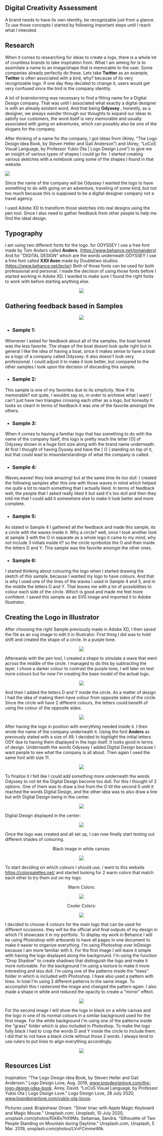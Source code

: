 ## Digital Creativity Assessment

A brand needs to have its own identity, be recognizable just from a glance. To use those concepts I started by following important steps until I reach what I intended.

## Research

When it comes to researching for ideas to create a logo, there is a whole lot of countless brands to take inspiration from. What I am aiming for is to assimilate a name to an image/shape that is memorable to the user. Some companies already perfectly do these. Lets take **Twitter** as an example, **Twitter** is often associated with a bird, why? because of its very recognizable logo. If one day they decided to change it, users would get very confused since the bird is the company identity.

A lot of brainstorming was necessary to find a fitting name for a Digital Design company. That was until I associated what exactly a digital designer is with an already existent word. And that being __Odyssey__ , honestly, as a designer, we always wander through our thoughts to expand our ideas to satisfy our customers, the word itself is very memorable and usually associated with going on adventures, which can possibly also be one of the slogans for the company. 

After thinking of a name for the company, I got ideas from (Airey, “The Logo Design Idea Book, by Steven Heller and Gail Anderson”) and (Airey, “LoCoS Visual Language, by Professor Yukio Ota | Logo Design Love”) to  give me an insight of various types of shapes I could go for.
I started creating various sketches with a notebook using some of the shapes I found in that website.


![](https://github.com/xspize/xspize/blob/main/pictures/sketches_photo.png?raw=true)

Since the name of the company will be Odyssey I wanted the logo to have something to do with going on an adventure, traveling of some kind, but not too much because this is supposed to be a digital designer company not a travel agency.

I used Adobe XD to transform those sketches into real designs using the pen tool. Since I also need to gather feedback from other people to help me find the ideal design.

## Typography
I am using two different fonts for the logo. for ODYSSEY I use a free font made by Tom Anders called __Anders__. (https://www.behance.net/tomanders)
And for "DIGITAL DESIGN" which are the words underneath ODYSSEY I use a free font called __XXII Aven__ made by Doubletwo studios. (https://www.behance.net/lecter)
Both of those fonts can be used for both professional and personal.
I made the decision of using those fonts before I started working in Adobe XD. I wanted to make sure I found the right fonts to work with before starting anything else.

<p align="center">
  <img src="https://github.com/xspize/xspize/blob/main/pictures/typography.png?raw=true">
</p>




## Gathering feedback based in Samples

<p align="center">
  <img src="https://github.com/xspize/xspize/blob/main/pictures/Samples.png?raw=true">
</p>

- ### Sample 1: 
Whenever I asked for feedback about all of the samples, the boat turned was the less favorite. The shape of the boat doesnt look quite right but in general I like the idea of having a boat, since it makes sense to have a boat as a logo of a company called Odyssey. It also doesn't look very professional. I could adjust it to make it look better, but compared to the other samples I took upon the decision of discarding this sample.

- ### Sample 2: 
This sample is one of my favorites due to its simplicity. Now if its memorable? not quite, I wouldnt say so, in order to archieve what I want I can't just have two triangles crossing each other as a logo, but honestly it looks so clean! in terms of feedback it was one of the favorite amongst the others.

- ### Sample 3: 
When it comes to having a familiar logo that has something to do with the name of the company itself, this logo is pretty much the letter [O] of Odyssey shown in a huge font size along with the brand name underneath. At first I thought of having Dyssey and have the [ O ] standing on top of it, but that could lead to misunderstandings of what the company is called.

- ### Sample 4: 
Waves,waves! they look amazing! but at the same time its too dull. I created the following samples after this one with those waves in mind which helped me quite a lot to reach something that I actually liked. In terms of feedback well, the people that I asked really liked it but said it's too dull and then they told me that I could add it somewhere else to make it look better and more complete.

- ### Sample 5: 
As stated in Sample 4 I gathered all the feedback and made this sample, its a circle with the waves inside it. Why a circle? well, once I took another look at sample 3 with the O in separate as a whole logo it came to my mind, why not include 3 initials inside it? so the circle symbolize the O and then inside the letters D and Y. This sample was the favorite amongst the other ones. 

- ### Sample 6: 
I started thinking about colouring the logo when I started drawing the sketch of this sample, because I wanted my logo to have colours. And that is why I used one of the lines of the waves I used in Sample 4 and 5, and in the middle the letters D and Y. That leaves me with a lot of possibilities to colour each side of the circle. Which is good and made me feel more confident. I saved this sample as an SVG image and imported it to Adobe Illustrator.

## Creating the Logo in Illustrator
After choosing the right Sample previously made in Adobe XD, I then saved the file as an svg image to edit it in Illustrator.
First thing I did was to hold shift and created the shape of a circle. In a purple tone.

<p align="center">
  <img src="https://github.com/xspize/xspize/blob/main/pictures/step_1.png?raw=true">
</p>

Afterwards with the pen tool, I created a shape to simulate a wave that went across the middle of the circle. I managed to do this by subtracting the layer. I chose a darker colour to contrast the purple tone, I will later on test more colours but for now I'm creating the base model of the actual logo.

<p align="center">
  <img src="https://github.com/xspize/xspize/blob/main/pictures/step_2.png?raw=true">
</p>

And then I added the letters D and Y inside the circle. As a matter of design I had the idea of making them have colour from opposite sides of the circle. Since the circle will have 2 different colours, the letters could benefit of using the colour of the opposite sides.

<p align="center">
  <img src="https://github.com/xspize/xspize/blob/main/pictures/step_3.png?raw=true">
</p>

After having the logo in position with everything needed inside it. I then wrote the name of the company underneath it. Using the font __Anders__ as previously stated with a size of 49. I decided to highlight the initial letters ODY due to having them displayed in the logo itself. It looks good in terms of design. Underneath the words Odyssey I added Digital Design because I want people to see what the company is all about. Then again I used the same font with size 11.

<p align="center">
  <img src="https://github.com/xspize/xspize/blob/main/pictures/step_4.png?raw=true">
</p>

To finalize it I felt like I could add something more underneath the words Odyssey to not let the Digital Design become too dull. For this I thought of 2 options. One of them was to draw a line from the O till the second S until it reached the words Digital Design, and the other idea was to also draw a line but with Digital Design being in the center.

<p align="center">
  <img src="https://github.com/xspize/xspize/blob/main/pictures/step_5.png?raw=true">
</p>

Digital Design displayed in the center:

<p align="center">
  <img src="https://github.com/xspize/xspize/blob/main/pictures/step_6.png?raw=true">
</p>

Once the logo was created and all set up, I can now finally start testing out different shades of colouring.

<p align="center">
Black image in white canvas:
  <p>

<p align="center">
  <img src="https://github.com/xspize/xspize/blob/main/pictures/black_logo_bg.png?raw=true">
</p>

To start deciding on which colours I should use, I went to this website https://colorpalettes.net/ and started looking for 2 warm colors that match each other to try them out on my logo.

<p align="center">
Warm Colors:
</p>
<p align="center">
  <img src="https://github.com/xspize/xspize/blob/main/pictures/colour_palettes_warm.png?raw=true">
</p>

<p align="center">
Cooler Colors:
</p>
<p align="center">
  <img src="https://github.com/xspize/xspize/blob/main/pictures/colour_palettes_cool.png?raw=true">
</p>
I decided to choose 4 colours for the main logo that can be used for different occasions. they will be the official and final outputs of my design in which I'll showcase it in my portfolio.
To display my work in Behance I will be using Photoshop with artboards to have all pages in one document to make it easier to organize everything.
I'm using Photoshop over InDesign because I am more familiar with it.
For the first image I will leave it simple with having the logo displayed along the background. I'm using the function "Drop Shadow" to create shadows that distinguish the logo and make it more noticeable.
For the background I'm using a texture to make it more interesting and less dull. I'm using one of the patterns inside the "trees" folder in which is included with Photoshop.
I have also used a pattern with lines. In total I'm using 2 different patterns in the same image. To accomplish this I rasterized the image and changed the pattern again. I also made a shape in white and reduced the opacity to create a "mirror" effect. 

<p align="center">
  <img src="https://github.com/xspize/xspize/blob/main/pictures/image1.jpg?raw=true">
</p>

For the second image I will show the logo in black on a white canvas and the logo in one of its normal colours in a similar background used for the first image. For the white background I'm using one of the patterns inside the "grass" folder which is also included in Photoshop. To make the logo fully black I had to crop the words D and Y inside the circle to include them. I did that to not have a black circle without those 2 words. I always tend to use rulers to put lines to align everything accordingly.


<p align="center">
  <img src="https://github.com/xspize/xspize/blob/main/pictures/image2.jpg?raw=true">
</p>




## Resources List
Inspiration:
“The Logo Design Idea Book, by Steven Heller and Gail Anderson.” Logo Design Love, Aug. 2019, www.logodesignlove.com/the-logo-design-idea-book.
Airey, David. “LoCoS Visual Language, by Professor Yukio Ota | Logo Design Love.” Logo Design Love, 28 July 2020, www.logodesignlove.com/yukio-ota-locos.

Pictures used:
Brajeshwar Oinam. “Silver Imac with Apple Magic Keyboard and Magic Mouse.” Unsplash.com, Unsplash, 10 July 2020, unsplash.com/photos/fGkBx7hX9Ms.
Seitamaa, Sandra. “Silhouette of Two People Standing on Mountain during Daytime.” Unsplash.com, Unsplash, 5 Mar. 2019, unsplash.com/photos/LVvFCmmwWlk.



